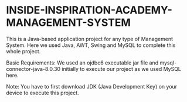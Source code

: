 # INSIDE-INSPIRATION-ACADEMY-MANAGEMENT-SYSTEM
This is a Java-based application project for any type of Management System. Here we used Java, AWT, Swing and MySQL to complete this whole project.

Basic Requirements: We used an ojdbc6 executable jar file and mysql-connector-java-8.0.30 initially to execute our project as we used MySQL here.

Note: You have to first download JDK (Java Development Key) on your device to execute this project.
